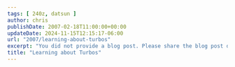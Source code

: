 ```yaml
---
tags: [ 240z, datsun ]
author: chris
publishDate: 2007-02-18T11:00:00+00:00
updateDate: 2024-11-15T12:15:17-06:00
url: "2007/learning-about-turbos"
excerpt: "You did not provide a blog post. Please share the blog post details so I can assist you effectively."
title: "Learning about Turbos"
---
```



